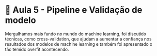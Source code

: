 # 📌 Aula 5 - Pipeline e Validação de modelo
Mergulhamos mais fundo no mundo do machine learning, foi discutido técnicas, como cross-validation, que ajudam a aumentar a confiança nos resultados dos modelos de machine learning e também foi apresentado o tão temido overfit acontecendo.
